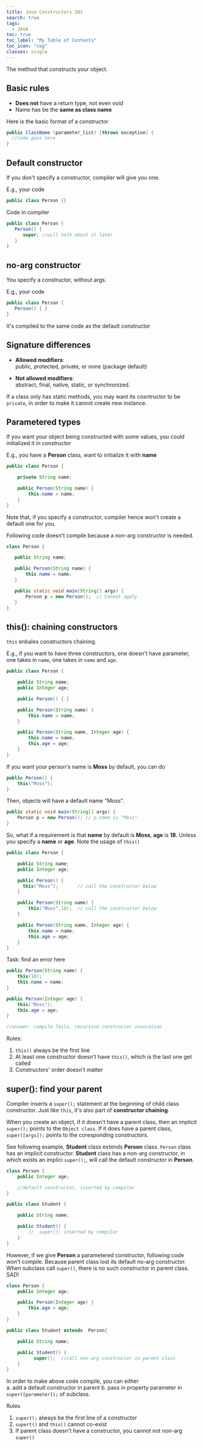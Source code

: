 ```yaml
---
title: Java Constructors 101
search: true
tags: 
  - JAVA
toc: true
toc_label: "My Table of Contents"
toc_icon: "cog"
classes: single
---
```


The method that constructs your object.

## Basic rules

- **Does not** have a return type, not even void
- Name has be the **same as class name**

Here is the basic format of a constructor
```java
public ClassName (parameter_list) [throws exception] {
  //code goes here
}
```

## Default constructor

If you don't specify a constructor, compiler will give you one.

E.g., your code
```java
public class Person {}
```

Code in compiler
```java
public class Person {
   Person() {
      super; //will talk about it later
   }
}
```

##  no-arg constructor

You specify a constructor, without args. 

E.g., your code
```java
public class Person {
   Person() { }
}
```

It's compiled to the same code as the default constructor

## Signature differences

- **Allowed modifiers**:  
  public, protected, private, or none (package default)  

- **Not allowed modifiers**:  
  abstract, final, native, static, or synchronized.

If a class only has static methods, you may want its cosntructor to be `private`, in order to make it cannot create new instance.

## Parametered types

If you want your object being constructed with some values, you could initialized it in constructor

E.g., you have a **Person** class, want to initialize it with **name** 
```java
public class Person {

    private String name;

    public Person(String name) {
        this.name = name;
    }
}
```

Note that, if you specify a constructor, compiler hence won't create a default one for you.   

Following code doesn't compile because a non-arg constructor is needed.

```java
class Person {

   public String name;

   public Person(String name) {
       this.name = name;
   }

   public static void main(String[] args) {
       Person p = new Person();  // Cannot apply
   }
}
```

## this(): chaining constructors

`this` enbales constructors chaining.

E.g., if you want to have three constructors, one doesn't have parameter, one takes in `name`, one takes in `name` and `age`.

```java
public class Person {

    public String name;
    public Integer age;

    public Person() { }

    public Person(String name) {
        this.name = name;
    }

    public Person(String name, Integer age) {
        this.name = name;
        this.age = age;
    }
}
```

If you want your person's name is **Moss** by default, you can do

```java
public Person() {
    this("Moss");
}
```
Then, objects will have a default name "Moss".
```java
public static void main(String[] args) {
    Person p = new Person(); // p.name is "Moss"
}
```

So, what if a requirement is that **name** by default is **Moss**, **age** is **18**. Unless you specify a **name** or **age**. Note the usage of `this()`

```java
public class Person {

    public String name;
    public Integer age;

    public Person() {     
      this("Moss");       // call the constructor below
    }

    public Person(String name) {
        this("Moss",18);  // call the constructor below
    }

    public Person(String name, Integer age) {
        this.name = name;
        this.age = age;
    }
}
```

Task: find an error here

```java
public Person(String name) {
    this(18);
    this.name = name;
}

public Person(Integer age) {
    this("Moss");
    this.age = age;
}

//answer: compile fails, recursive constructor invocation
```

Rules:

1. `this()` always be the first line
2. At least one constructor doesn't have `this()`, which is the last one get called
3. Constructors' order doesn't matter

## super(): find your parent

Compiler inserts a `super();` statement at the beginning of child class constructor. Just like `this`, it's also part of **constructor chaining**. 

When you create an object, if it doesn't have a parent class, then an implicit `super();` points to the `Object class`. If it does have a parent class, `super([args]);` points to the coresponding constructors.

See following example, **Student** class extends **Person** class. `Person` class has an implicit constructor. **Student** class has a non-arg constructor, in which exists an implici `super();`, will call the default constructor in **Person**.

```java
class Person {
    public Integer age;

    //default constructor, inserted by compiler
}

public class Student {

    public String name;

    public Student() {
        //  super(); inserted by compiler
    }
}
```

However, if we give **Person** a parametered constructor, following code won't compile. Because parent class lost its default no-arg constructor. When subclass call `super()`, there is no such constructor in parent class. SAD!

```java
class Person {
    public Integer age;

    public Person(Integer age) {
        this.age = age;
    }
}

public class Student extends  Person{

    public String name;

    public Student() {
          super();  //call non-arg constructor in parent class
    }
}
```

In order to make above code compile, you can either   
a. add a default constructor in parent
b. pass in property parameter in `super([parameter]);` of subclass.

Rules
1. `super();` always be the first line of a constructor
2. `supert()` and `this()` cannot co-exist
3. If parent class doesn't have a constructor, you cannot not non-arg `super()`




